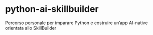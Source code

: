 # python-ai-skillbuilder
Percorso personale per imparare Python e costruire un’app AI-native orientata allo SkillBuilder
